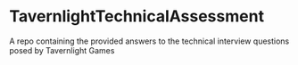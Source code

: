 # TavernlightTechnicalAssessment
A repo containing the provided answers to the technical interview questions posed by Tavernlight Games
